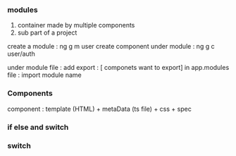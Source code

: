### modules 

1.  container made by multiple components 
2.  sub part of a project

create a module : ng g m user
create component under module : ng g c user/auth

under module file : add export : [ componets want to export]
in app.modules file : import module name



### Components
component : template (HTML)  + metaData (ts file) + css + spec


### if else and switch

### switch







